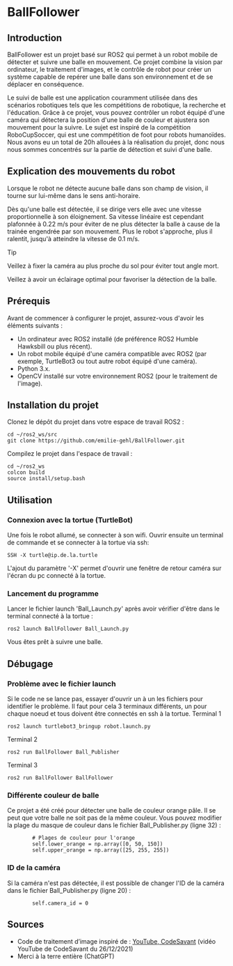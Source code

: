 # BallFollower
## Introduction
BallFollower est un projet basé sur ROS2 qui permet à un robot mobile de détecter et suivre une balle en mouvement. Ce projet combine la vision par ordinateur, le traitement d'images, et le contrôle de robot pour créer un système capable de repérer une balle dans son environnement et de se déplacer en conséquence.

Le suivi de balle est une application couramment utilisée dans des scénarios robotiques tels que les compétitions de robotique, la recherche et l'éducation. Grâce à ce projet, vous pouvez contrôler un robot équipé d'une caméra qui détectera la position d'une balle de couleur et ajustera son mouvement pour la suivre. Le sujet est inspiré de la compétition RoboCupSoccer, qui est une commpétition de foot pour robots humanoïdes.
Nous avons eu un total de 20h allouées à la réalisation du projet, donc nous nous sommes concentrés sur la partie de détection et suivi d'une balle.

## Explication des mouvements du robot
Lorsque le robot ne détecte aucune balle dans son champ de vision, il tourne sur lui-même dans le sens anti-horaire.

Dès qu'une balle est détectée, il se dirige vers elle avec une vitesse proportionnelle à son éloignement. Sa vitesse linéaire est cependant plafonnée à 0.22 m/s pour éviter de ne plus détecter la balle à cause de la trainée engendrée par son mouvement. Plus le robot s'approche, plus il ralentit, jusqu'à atteindre la vitesse de 0.1 m/s.

> [!TIP]
> Veillez à fixer la caméra au plus proche du sol pour éviter tout angle mort.
> 
> Veillez à avoir un éclairage optimal pour favoriser la détection de la balle.

## Prérequis
Avant de commencer à configurer le projet, assurez-vous d'avoir les éléments suivants :

- Un ordinateur avec ROS2 installé (de préférence ROS2 Humble Hawksbill ou plus récent).
- Un robot mobile équipé d'une caméra compatible avec ROS2 (par exemple, TurtleBot3 ou tout autre robot équipé d'une caméra).
- Python 3.x.
- OpenCV installé sur votre environnement ROS2 (pour le traitement de l'image).

## Installation du projet
Clonez le dépôt du projet dans votre espace de travail ROS2 :
```
cd ~/ros2_ws/src
git clone https://github.com/emilie-gehl/BallFollower.git
```

Compilez le projet dans l'espace de travail :
```
cd ~/ros2_ws
colcon build
source install/setup.bash
```
  
## Utilisation
### Connexion avec la tortue (TurtleBot)
Une fois le robot allumé, se connecter à son wifi.
Ouvrir ensuite un terminal de commande et se connecter à la tortue via ssh:
```
SSH -X turtle@ip.de.la.turtle
```
L'ajout du paramètre '-X' permet d'ouvrir une fenêtre de retour caméra sur l'écran du pc connecté à la tortue.

### Lancement du programme
Lancer le fichier launch 'Ball_Launch.py' après avoir vérifier d'être dans le terminal connecté à la tortue :
```
ros2 launch BallFollower Ball_Launch.py
```

Vous êtes prêt à suivre une balle.

## Débugage
### Problème avec le fichier launch
Si le code ne se lance pas, essayer d'ouvrir un à un les fichiers pour identifier le problème. Il faut pour cela 3 terminaux différents, un pour chaque noeud et tous doivent être connectés en ssh à la tortue.
Terminal 1
```
ros2 launch turtlebot3_bringup robot.launch.py
```
Terminal 2
```
ros2 run BallFollower Ball_Publisher
```
Terminal 3
```
ros2 run BallFollower BallFollower
```
### Différente couleur de balle
Ce projet a été créé pour détecter une balle de couleur orange pâle. Il se peut que votre balle ne soit pas de la même couleur. Vous pouvez modifier la plage du masque de couleur dans le fichier Ball_Publisher.py (ligne 32) :
```
        # Plages de couleur pour l'orange
        self.lower_orange = np.array([0, 50, 150])
        self.upper_orange = np.array([25, 255, 255])
```
### ID de la caméra
Si la caméra n'est pas détectée, il est possible de changer l'ID de la caméra dans le fichier Ball_Publisher.py (ligne 20) : 
```
        self.camera_id = 0
```

## Sources
- Code de traitement d’image inspiré de :  [YouTube, CodeSavant](https://www.youtube.com/watch?v=RaCwLrKuS1w)       (vidéo YouTube de CodeSavant du 26/12/2021)
- Merci à la terre entière (ChatGPT)

